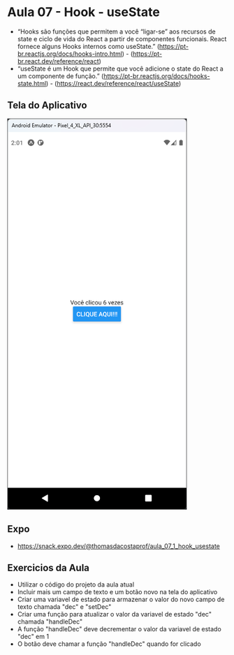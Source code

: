 # Aula 07 - Hook - useState

- “Hooks são funções que permitem a você “ligar-se” aos recursos de state e ciclo de vida do React a partir de componentes funcionais. React fornece alguns Hooks internos como useState.” (https://pt-br.reactjs.org/docs/hooks-intro.html) - (https://pt-br.react.dev/reference/react)
- “useState é um Hook que permite que você adicione o state do React a um componente de função.” (https://pt-br.reactjs.org/docs/hooks-state.html) - (https://react.dev/reference/react/useState)

## Tela do Aplicativo

![Tela](screen1.png)

## Expo

- https://snack.expo.dev/@thomasdacostaprof/aula_07_1_hook_usestate

## Exercicios da Aula

- Utilizar o código do projeto da aula atual
- Incluir mais um campo de texto e um botão novo na tela do aplicativo
- Criar uma variavel de estado para armazenar o valor do novo campo de texto chamada "dec" e "setDec"
- Criar uma função para atualizar o valor da variavel de estado "dec" chamada "handleDec"
- A função "handleDec" deve decrementar o valor da variavel de estado "dec" em 1 
- O botão deve chamar a função "handleDec" quando for clicado
